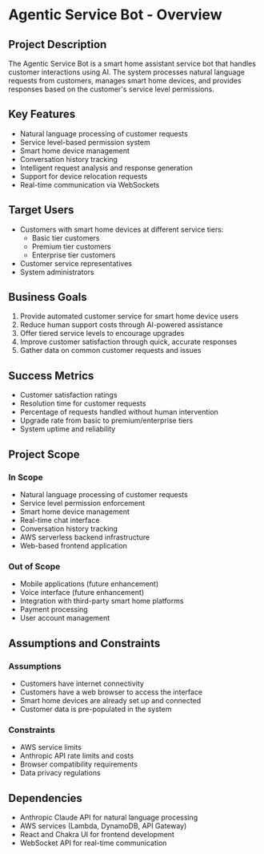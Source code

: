 # Agentic Service Bot - Overview

## Project Description

The Agentic Service Bot is a smart home assistant service bot that handles customer interactions using AI. The system processes natural language requests from customers, manages smart home devices, and provides responses based on the customer's service level permissions.

## Key Features

- Natural language processing of customer requests
- Service level-based permission system
- Smart home device management
- Conversation history tracking
- Intelligent request analysis and response generation
- Support for device relocation requests
- Real-time communication via WebSockets

## Target Users

- Customers with smart home devices at different service tiers:
  - Basic tier customers
  - Premium tier customers
  - Enterprise tier customers
- Customer service representatives
- System administrators

## Business Goals

1. Provide automated customer service for smart home device users
2. Reduce human support costs through AI-powered assistance
3. Offer tiered service levels to encourage upgrades
4. Improve customer satisfaction through quick, accurate responses
5. Gather data on common customer requests and issues

## Success Metrics

- Customer satisfaction ratings
- Resolution time for customer requests
- Percentage of requests handled without human intervention
- Upgrade rate from basic to premium/enterprise tiers
- System uptime and reliability

## Project Scope

### In Scope

- Natural language processing of customer requests
- Service level permission enforcement
- Smart home device management
- Real-time chat interface
- Conversation history tracking
- AWS serverless backend infrastructure
- Web-based frontend application

### Out of Scope

- Mobile applications (future enhancement)
- Voice interface (future enhancement)
- Integration with third-party smart home platforms
- Payment processing
- User account management

## Assumptions and Constraints

### Assumptions

- Customers have internet connectivity
- Customers have a web browser to access the interface
- Smart home devices are already set up and connected
- Customer data is pre-populated in the system

### Constraints

- AWS service limits
- Anthropic API rate limits and costs
- Browser compatibility requirements
- Data privacy regulations

## Dependencies

- Anthropic Claude API for natural language processing
- AWS services (Lambda, DynamoDB, API Gateway)
- React and Chakra UI for frontend development
- WebSocket API for real-time communication 